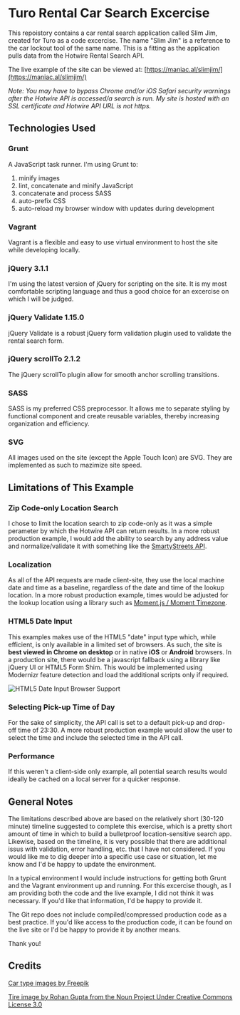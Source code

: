 # Turo Rental Car Search Excercise

This repoistory contains a car rental search application called Slim Jim, created for Turo as a code excercise. The name "Slim Jim" is a reference to the car lockout tool of the same name. This is a fitting as the application pulls data from the Hotwire Rental Search API.

The live example of the site can be viewed at: [https://maniac.al/slimjim/](https://maniac.al/slimjim/)

_Note: You may have to bypass Chrome and/or iOS Safari security warnings after the Hotwire API is accessed/a search is run. My site is hosted with an SSL certificate and Hotwire API URL is not https._

## Technologies Used

### Grunt

A JavaScript task runner. I'm using Grunt to:
1.  minify images
2.  lint, concatenate and minify JavaScript
3.  concatenate and process SASS
4.  auto-prefix CSS
5.  auto-reload my browser window with updates during development

### Vagrant

Vagrant is a flexible and easy to use virtual environment to  host the site while developing locally.

### jQuery 3.1.1

I'm using the latest version of jQuery for scripting on the site. It is my most comfortable scripting language and thus a good choice for an excercise on which I will be judged.

### jQuery Validate 1.15.0

jQuery Validate  is a robust jQuery form validation plugin used to validate the rental search form.

### jQuery scrollTo 2.1.2

The jQuery scrollTo plugin allow for smooth anchor scrolling transitions.

### SASS
SASS is my preferred CSS preprocessor. It allows me to separate styling by functional component and create reusable variables, thereby increasing organization and efficiency.

### SVG
All images used on the site (except the Apple Touch Icon) are SVG. They are implemented as such to mazimize site speed.


## Limitations of This Example

### Zip Code-only Location Search
I chose to limit the location search to zip code-only as it was a simple perameter by which the Hotwire API can return results. In a more robust production example, I would add the ability to search by any address value and normalize/validate it with something like the [SmartyStreets API](https://smartystreets.com/).

### Localization
As all of the API requests are made client-site, they use the local machine date and time as a baseline, regardless of the date and time of the lookup location. In a more robust production example, times would be adjusted for the lookup location using a library such as [Moment.js / Moment Timezone](https://momentjs.com/).

### HTML5 Date Input

This examples makes use of the HTML5 "date" input type which, while efficient, is only available in a limited set of browsers. As such, the site is **best viewed in Chrome on desktop** or in native **iOS** or **Android** browsers. In a production site, there would be a javascript fallback using a library like jQuery UI or HTML5 Form Shim. This would be implemented using Modernizr feature detection and load the additional scripts only if required.

![HTML5 Date Input Browser Support](http://maniac.al/slimjim/dist/images/date-input-usage.png "HTML5 Date Input Browser Support")

### Selecting Pick-up Time of Day
For the sake of simplicity, the API call is set to a default pick-up and drop-off time of 23:30. A more robust production example would allow the user to select the time and include the selected time in the API call.

### Performance
If this weren't a client-side only example, all potential search results would ideally be cached on a local server for a quicker response.


## General Notes

The limitations described above are based on the relatively short (30-120 minute) timeline suggested to complete this exercise, which is a pretty short amount of time in which to build a bulletproof location-sensitive search app. Likewise, based on the timeline, it is very possible that there are additional issus with validation, error handling, etc. that I have not considered. If you would like me to dig deeper into a specific use case or situation, let me know and I'd be happy to update the environment.

In a typical environment I would include instructions for getting both Grunt and the Vagrant environment up and running. For this excercise though, as I am providing both the code and the live example, I did not think it was necessary. If you'd like that information, I'd be happy to provide it.

The Git repo does not include compiled/compressed production code as a best practice. If you'd like access to the production code, it can be found on the live site or I'd be happy to provide it by another means.

Thank you!


## Credits
[Car type images by Freepik](http://www.freepik.com/)

[Tire image by Rohan Gupta from the Noun Project Under Creative Commons License 3.0](https://creativecommons.org/licenses/by/3.0/legalcode)
